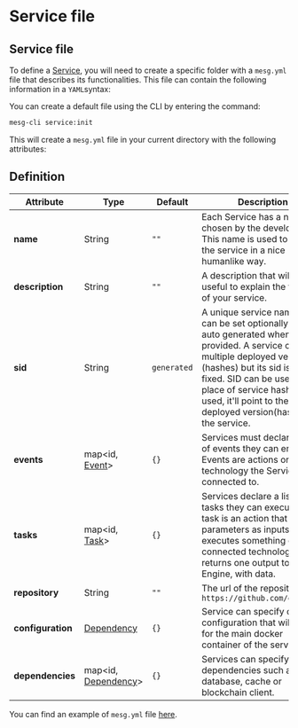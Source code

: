 # Service file

## Service file

To define a [Service](create-a-service.md), you will need to create a specific folder with a `mesg.yml` file that describes its functionalities. This file can contain the following information in a `YAML`syntax:

You can create a default file using the CLI by entering the command:

```bash
mesg-cli service:init
```

This will create a `mesg.yml` file in your current directory with the following attributes:

## Definition

| **Attribute** | **Type** | **Default** | **Description** |
| --- | --- | --- | --- |
| **name** | <span class="type">String</span> | `""` | Each Service has a name chosen by the developer. This name is used to identify the service in a nice humanlike way. |
| **description** | <span class="type">String</span> | `""` | A description that will be useful to explain the features of your service. |
| **sid** | <span class="type">String</span> | `generated` | A unique service name that can be set optionally. It'll be auto generated when it isn't provided. A service can have multiple deployed versions (hashes) but its sid is always fixed. SID can be used in place of service hash. When used, it'll point to the latest deployed version(hash) of the service. |
| **events** | <span class="type">map&lt;id, [Event](emit-an-event.md#event-definitions)&gt;</span> | `{}` | Services must declare a list of events they can emit. Events are actions on a technology the Service is connected to. |
| **tasks** | <span class="type">map&lt;id, [Task](listen-for-tasks.md#task-definitions)&gt;</span> | `{}` | Services declare a list of tasks they can execute. A task is an action that accepts parameters as inputs, executes something on the connected technology, and returns one output to the Engine, with data.
| **repository** | <span class="type">String</span> | `""` | The url of the repository eg: `https://github.com/org/repo` |
| **configuration** |  <span class="type">[Dependency](dockerize-the-service.md#add-a-configuration-and-dependencies)</span> | `{}` | Service can specify one configuration that will be use for the main docker container of the service |
| **dependencies** | <span class="type">map&lt;id, [Dependency](dockerize-the-service.html#add-a-configuration-and-dependencies)&gt;</span> | `{}` | Services can specify internal dependencies such as a database, cache or blockchain client. |

You can find an example of `mesg.yml` file [here](https://github.com/mesg-foundation/service-ethereum/blob/master/mesg.yml).



